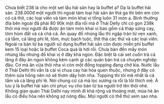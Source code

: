 Chưa biết 238 là cho một set lẩu hải sản hay là buffet ạ? Dạ là buffet hải sản. 238.000đ một người thì ngoài tám loại hải sản ăn thả ga thì bên em còn có cả thịt, các loại viên và tám món khai vị tổng luôn 31 món ạ. Bình thường đĩa bên ngoài đã phải 80 90k một đĩa rồi mà ở Thái Delly chỉ có gọn 238k thôi mà mọi người đã được ăn tám món khai vị bao gồm cả tháp sừng cay, tôm hùm đất và cả chả cá. Ăn quay đồ nhúng lẩu thì ngập tràn từ vẹn xanh, cá tầm, cá lăng phi lê, tôm, mực bạch tuộc, thịt thả các thứ và các loại viên. Ngoài ra bàn từ ba người sử dụng buffet hải sản còn được miễn phí buffet kem 15 loại hoặc là buffet Coca quá là hời rồi. Chưa bàn đến mấy món nhúng lẩu nhưng đồ khai vị ở đây khá ngon. Đặc biệt là cái set cuốn trả cá lăng ở đây ăn ngon không kém cạnh gì các quán bán trả cá chuyên nghiệp đâu. Cơ mà ăn vừa thôi nha vì còn một đống topping đang chờ kìa. Nước lẩu ở Thái Delhi thì vẫn là cái vị chua cay hài hòa quen thuộc, nhưng ở đây có thêm sứa hồng nên nó sẽ thơm dậy hơn nha. Topping thì tôi mê nhất là cá tầm và cá lăng phi lê. Nói chung cứ cá mà lọc xương ra rồi là tôi thích mê. À lưu ý là buffet hải sản chỉ phục vụ cho bàn từ ba người trở lên thôi nhé. Không gian quán Thái Delhi nay mình đi khá rộng và thoáng mát, mùa hè ăn lẩu có điều hòa nên không sợ nóng đâu. Mọi người có thể thử xem sao nha.